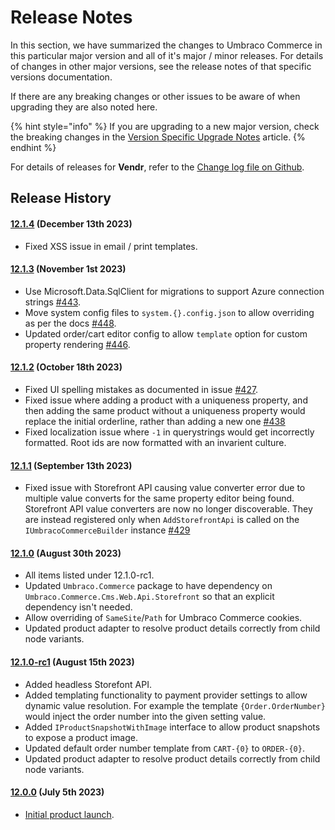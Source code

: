 # Release Notes

In this section, we have summarized the changes to Umbraco Commerce in this particular major version and all of it's major / minor releases. For details of changes in other major versions, see the release notes of that specific versions documentation.

If there are any breaking changes or other issues to be aware of when upgrading they are also noted here.

{% hint style="info" %}
If you are upgrading to a new major version, check the breaking changes in the [Version Specific Upgrade Notes](getting-started/installation/version-specific-upgrades.md) article.
{% endhint %}

For details of releases for **Vendr**, refer to the [Change log file on Github](changelog-archive/Vendr-core.md).

## Release History

#### [12.1.4](https://github.com/umbraco/Umbraco.Commerce.Issues/issues?q=is%3Aissue+is%3Aclosed+label%3Arelease%2F12.1.4) (December 13th 2023)

* Fixed XSS issue in email / print templates.
  
#### [12.1.3](https://github.com/umbraco/Umbraco.Commerce.Issues/issues?q=is%3Aissue+is%3Aclosed+label%3Arelease%2F12.1.3) (November 1st 2023)

* Use Microsoft.Data.SqlClient for migrations to support Azure connection strings [#443](https://github.com/umbraco/Umbraco.Commerce.Issues/issues/443).
* Move system config files to `system.{}.config.json` to allow overriding as per the docs [#448](https://github.com/umbraco/Umbraco.Commerce.Issues/issues/448).
* Updated order/cart editor config to allow `template` option for custom property rendering [#446](https://github.com/umbraco/Umbraco.Commerce.Issues/discussions/446).

#### [12.1.2](https://github.com/umbraco/Umbraco.Commerce.Issues/issues?q=is%3Aissue+is%3Aclosed+label%3Arelease%2F12.1.2) (October 18th 2023)

* Fixed UI spelling mistakes as documented in issue [#427](https://github.com/umbraco/Umbraco.Commerce.Issues/issues/427).
* Fixed issue where adding a product with a uniqueness property, and then adding the same product without a uniqueness property would replace the initial orderline, rather than adding a new one [#438](https://github.com/umbraco/Umbraco.Commerce.Issues/issues/438)
* Fixed localization issue where `-1` in querystrings would get incorrectly formatted. Root ids are now formatted with an invarient culture.

#### [12.1.1](https://github.com/umbraco/Umbraco.Commerce.Issues/issues?q=is%3Aissue+is%3Aclosed+label%3Arelease%2F12.1.1) (September 13th 2023)

* Fixed issue with Storefront API causing value converter error due to multiple value converts for the same property editor being found. Storefront API value converters are now no longer discoverable. They are instead registered only when `AddStorefrontApi` is called on the `IUmbracoCommerceBuilder` instance [#429](https://github.com/umbraco/Umbraco.Commerce.Issues/issues/429)

#### [12.1.0](https://github.com/umbraco/Umbraco.Commerce.Issues/issues?q=is%3Aissue+is%3Aclosed+label%3Arelease%2F12.1.0) (August 30th 2023)

* All items listed under 12.1.0-rc1.
* Updated `Umbraco.Commerce` package to have dependency on `Umbraco.Commerce.Cms.Web.Api.Storefront` so that an explicit dependency isn't needed.
* Allow overriding of `SameSite`/`Path` for Umbraco Commerce cookies.
* Updated product adapter to resolve product details correctly from child node variants.

#### [12.1.0-rc1](https://github.com/umbraco/Umbraco.Commerce.Issues?q=is%3Aissue+is%3Aclosed+label%3Arelease%2F12.1.0) (August 15th 2023)

* Added headless Storefont API.
* Added templating functionality to payment provider settings to allow dynamic value resolution. For example the template `{Order.OrderNumber}` would inject the order number into the given setting value.
* Added `IProductSnapshotWithImage` interface to allow product snapshots to expose a product image.
* Updated default order number template from `CART-{0}` to `ORDER-{0}`.
* Updated product adapter to resolve product details correctly from child node variants.

#### [12.0.0](https://github.com/umbraco/Umbraco.Commerce.Issues/issues?q=is%3Aissue+is%3Aclosed+label%3Arelease%2F12.0.0) (July 5th 2023)

* [Initial product launch](https://umbraco.com/blog/umbraco-commerce-release/).
